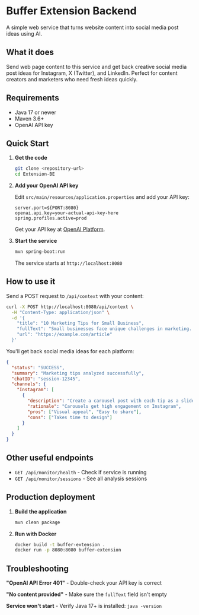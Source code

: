 # Buffer Extension Backend

A simple web service that turns website content into social media post ideas using AI.

## What it does

Send web page content to this service and get back creative social media post ideas for Instagram, X (Twitter), and LinkedIn. Perfect for content creators and marketers who need fresh ideas quickly.

## Requirements

- Java 17 or newer
- Maven 3.6+
- OpenAI API key

## Quick Start

1. **Get the code**
   ```bash
   git clone <repository-url>
   cd Extension-BE
   ```

2. **Add your OpenAI API key**
   
   Edit `src/main/resources/application.properties` and add your API key:
   ```properties
   server.port=${PORT:8080}
   openai.api.key=your-actual-api-key-here
   spring.profiles.active=prod
   ```
   
   Get your API key at [OpenAI Platform](https://platform.openai.com/api-keys).

3. **Start the service**
   ```bash
   mvn spring-boot:run
   ```
   
   The service starts at `http://localhost:8080`

## How to use it

Send a POST request to `/api/context` with your content:

```bash
curl -X POST http://localhost:8080/api/context \
  -H "Content-Type: application/json" \
  -d '{
    "title": "10 Marketing Tips for Small Business",
    "fullText": "Small businesses face unique challenges in marketing. Here are proven strategies that work...",
    "url": "https://example.com/article"
  }'
```

You'll get back social media ideas for each platform:

```json
{
  "status": "SUCCESS",
  "summary": "Marketing tips analyzed successfully",
  "chatID": "session-12345",
  "channels": {
    "Instagram": [
      {
        "description": "Create a carousel post with each tip as a slide...",
        "rationale": "Carousels get high engagement on Instagram",
        "pros": ["Visual appeal", "Easy to share"],
        "cons": ["Takes time to design"]
      }
    ]
  }
}
```

## Other useful endpoints

- `GET /api/monitor/health` - Check if service is running
- `GET /api/monitor/sessions` - See all analysis sessions

## Production deployment

1. **Build the application**
   ```bash
   mvn clean package
   ```

2. **Run with Docker**
   ```bash
   docker build -t buffer-extension .
   docker run -p 8080:8080 buffer-extension
   ```

## Troubleshooting

**"OpenAI API Error 401"** - Double-check your API key is correct

**"No content provided"** - Make sure the `fullText` field isn't empty

**Service won't start** - Verify Java 17+ is installed: `java -version`